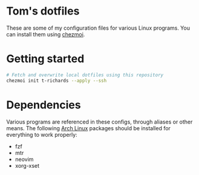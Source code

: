 # Tom's dotfiles

These are some of my configuration files for various Linux programs.
You can install them using [chezmoi][chezmoi].

# Getting started

```bash
# Fetch and overwrite local dotfiles using this repository
chezmoi init t-richards --apply --ssh
```

# Dependencies

Various programs are referenced in these configs, through aliases or other
means. The following [Arch Linux][archlinux] packages should be installed for
everything to work properly:

 - fzf
 - mtr
 - neovim
 - xorg-xset

[chezmoi]: https://www.chezmoi.io/
[archlinux]: https://www.archlinux.org/
